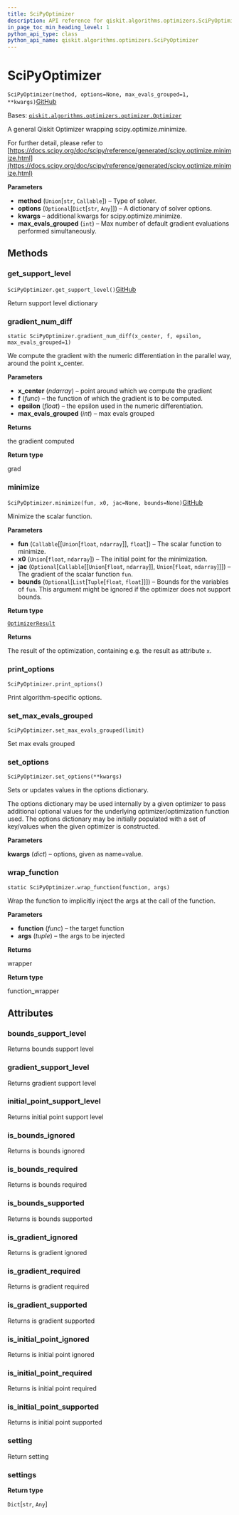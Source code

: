 ```yaml
---
title: SciPyOptimizer
description: API reference for qiskit.algorithms.optimizers.SciPyOptimizer
in_page_toc_min_heading_level: 1
python_api_type: class
python_api_name: qiskit.algorithms.optimizers.SciPyOptimizer
---
```


# SciPyOptimizer

<span id="qiskit.algorithms.optimizers.SciPyOptimizer" />

`SciPyOptimizer(method, options=None, max_evals_grouped=1, **kwargs)`[GitHub](https://github.com/qiskit/qiskit/tree/stable/0.20/qiskit/algorithms/optimizers/scipy_optimizer.py "view source code")

Bases: [`qiskit.algorithms.optimizers.optimizer.Optimizer`](qiskit.algorithms.optimizers.Optimizer "qiskit.algorithms.optimizers.optimizer.Optimizer")

A general Qiskit Optimizer wrapping scipy.optimize.minimize.

For further detail, please refer to [https://docs.scipy.org/doc/scipy/reference/generated/scipy.optimize.minimize.html](https://docs.scipy.org/doc/scipy/reference/generated/scipy.optimize.minimize.html)

**Parameters**

*   **method** (`Union`\[`str`, `Callable`]) – Type of solver.
*   **options** (`Optional`\[`Dict`\[`str`, `Any`]]) – A dictionary of solver options.
*   **kwargs** – additional kwargs for scipy.optimize.minimize.
*   **max\_evals\_grouped** (`int`) – Max number of default gradient evaluations performed simultaneously.

## Methods

### get\_support\_level

<span id="qiskit.algorithms.optimizers.SciPyOptimizer.get_support_level" />

`SciPyOptimizer.get_support_level()`[GitHub](https://github.com/qiskit/qiskit/tree/stable/0.20/qiskit/algorithms/optimizers/scipy_optimizer.py "view source code")

Return support level dictionary

### gradient\_num\_diff

<span id="qiskit.algorithms.optimizers.SciPyOptimizer.gradient_num_diff" />

`static SciPyOptimizer.gradient_num_diff(x_center, f, epsilon, max_evals_grouped=1)`

We compute the gradient with the numeric differentiation in the parallel way, around the point x\_center.

**Parameters**

*   **x\_center** (*ndarray*) – point around which we compute the gradient
*   **f** (*func*) – the function of which the gradient is to be computed.
*   **epsilon** (*float*) – the epsilon used in the numeric differentiation.
*   **max\_evals\_grouped** (*int*) – max evals grouped

**Returns**

the gradient computed

**Return type**

grad

### minimize

<span id="qiskit.algorithms.optimizers.SciPyOptimizer.minimize" />

`SciPyOptimizer.minimize(fun, x0, jac=None, bounds=None)`[GitHub](https://github.com/qiskit/qiskit/tree/stable/0.20/qiskit/algorithms/optimizers/scipy_optimizer.py "view source code")

Minimize the scalar function.

**Parameters**

*   **fun** (`Callable`\[\[`Union`\[`float`, `ndarray`]], `float`]) – The scalar function to minimize.
*   **x0** (`Union`\[`float`, `ndarray`]) – The initial point for the minimization.
*   **jac** (`Optional`\[`Callable`\[\[`Union`\[`float`, `ndarray`]], `Union`\[`float`, `ndarray`]]]) – The gradient of the scalar function `fun`.
*   **bounds** (`Optional`\[`List`\[`Tuple`\[`float`, `float`]]]) – Bounds for the variables of `fun`. This argument might be ignored if the optimizer does not support bounds.

**Return type**

[`OptimizerResult`](qiskit.algorithms.optimizers.OptimizerResult "qiskit.algorithms.optimizers.optimizer.OptimizerResult")

**Returns**

The result of the optimization, containing e.g. the result as attribute `x`.

### print\_options

<span id="qiskit.algorithms.optimizers.SciPyOptimizer.print_options" />

`SciPyOptimizer.print_options()`

Print algorithm-specific options.

### set\_max\_evals\_grouped

<span id="qiskit.algorithms.optimizers.SciPyOptimizer.set_max_evals_grouped" />

`SciPyOptimizer.set_max_evals_grouped(limit)`

Set max evals grouped

### set\_options

<span id="qiskit.algorithms.optimizers.SciPyOptimizer.set_options" />

`SciPyOptimizer.set_options(**kwargs)`

Sets or updates values in the options dictionary.

The options dictionary may be used internally by a given optimizer to pass additional optional values for the underlying optimizer/optimization function used. The options dictionary may be initially populated with a set of key/values when the given optimizer is constructed.

**Parameters**

**kwargs** (*dict*) – options, given as name=value.

### wrap\_function

<span id="qiskit.algorithms.optimizers.SciPyOptimizer.wrap_function" />

`static SciPyOptimizer.wrap_function(function, args)`

Wrap the function to implicitly inject the args at the call of the function.

**Parameters**

*   **function** (*func*) – the target function
*   **args** (*tuple*) – the args to be injected

**Returns**

wrapper

**Return type**

function\_wrapper

## Attributes

<span id="qiskit.algorithms.optimizers.SciPyOptimizer.bounds_support_level" />

### bounds\_support\_level

Returns bounds support level

<span id="qiskit.algorithms.optimizers.SciPyOptimizer.gradient_support_level" />

### gradient\_support\_level

Returns gradient support level

<span id="qiskit.algorithms.optimizers.SciPyOptimizer.initial_point_support_level" />

### initial\_point\_support\_level

Returns initial point support level

<span id="qiskit.algorithms.optimizers.SciPyOptimizer.is_bounds_ignored" />

### is\_bounds\_ignored

Returns is bounds ignored

<span id="qiskit.algorithms.optimizers.SciPyOptimizer.is_bounds_required" />

### is\_bounds\_required

Returns is bounds required

<span id="qiskit.algorithms.optimizers.SciPyOptimizer.is_bounds_supported" />

### is\_bounds\_supported

Returns is bounds supported

<span id="qiskit.algorithms.optimizers.SciPyOptimizer.is_gradient_ignored" />

### is\_gradient\_ignored

Returns is gradient ignored

<span id="qiskit.algorithms.optimizers.SciPyOptimizer.is_gradient_required" />

### is\_gradient\_required

Returns is gradient required

<span id="qiskit.algorithms.optimizers.SciPyOptimizer.is_gradient_supported" />

### is\_gradient\_supported

Returns is gradient supported

<span id="qiskit.algorithms.optimizers.SciPyOptimizer.is_initial_point_ignored" />

### is\_initial\_point\_ignored

Returns is initial point ignored

<span id="qiskit.algorithms.optimizers.SciPyOptimizer.is_initial_point_required" />

### is\_initial\_point\_required

Returns is initial point required

<span id="qiskit.algorithms.optimizers.SciPyOptimizer.is_initial_point_supported" />

### is\_initial\_point\_supported

Returns is initial point supported

<span id="qiskit.algorithms.optimizers.SciPyOptimizer.setting" />

### setting

Return setting

<span id="qiskit.algorithms.optimizers.SciPyOptimizer.settings" />

### settings

**Return type**

`Dict`\[`str`, `Any`]

